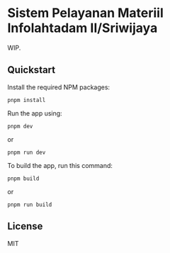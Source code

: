 # Sistem Pelayanan Materiil Infolahtadam II/Sriwijaya

WIP.

## Quickstart

Install the required NPM packages:

```plaintext
pnpm install
```

Run the app using:

```plaintext
pnpm dev
```

or

```plaintext
pnpm run dev
```

To build the app, run this command:

```plaintext
pnpm build
```

or

```plaintext
pnpm run build
```

## License

MIT
